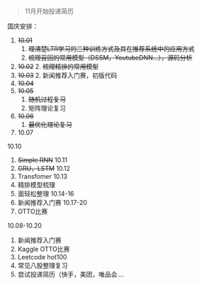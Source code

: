 > 11月开始投递简历

国庆安排：
1. ~~10.01~~
	1. ~~理清楚LTR学习的三种训练方式及其在推荐系统中的应用方式~~
	2. ~~梳理召回的常用模型（DSSM，YoutubeDNN...），源码分析~~
2. ~~10.02~~
	2. ~~梳理精排的常用模型~~
3. ~~10.03~~
	2. 新闻推荐入门赛，初版代码
4. ~~10.04~~
5. ~~10.05~~
	1. ~~随机过程复习~~
	2. 矩阵理论复习
7. ~~10.06~~
	1. ~~最优化理论复习~~
8. 10.07

10.10
1. ~~Simple RNN~~
10.11
1. ~~GRU，LSTM~~
10.12
1. Transfomer
10.13
1. 精排模型梳理
2. 面轻松整理
10.14-16
1. 新闻推荐入门赛
10.17-20
1. OTTO比赛

10.08-10.20
1. 新闻推荐入门赛
2. Kaggle OTTO比赛
3. Leetcode hot100
4. 常见八股整理复习
5. 尝试投递简历（快手，美团，唯品会....
